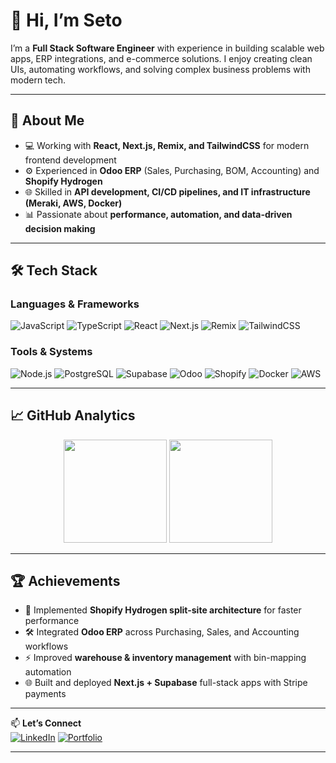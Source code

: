 # 👋 Hi, I’m Seto  

I’m a **Full Stack Software Engineer** with experience in building scalable web apps, ERP integrations, and e-commerce solutions. I enjoy creating clean UIs, automating workflows, and solving complex business problems with modern tech.  

---

## 🚀 About Me
- 💻 Working with **React, Next.js, Remix, and TailwindCSS** for modern frontend development  
- ⚙️ Experienced in **Odoo ERP** (Sales, Purchasing, BOM, Accounting) and **Shopify Hydrogen**  
- 🌐 Skilled in **API development, CI/CD pipelines, and IT infrastructure (Meraki, AWS, Docker)**  
- 📊 Passionate about **performance, automation, and data-driven decision making**  

---

## 🛠️ Tech Stack  

### Languages & Frameworks  
![JavaScript](https://img.shields.io/badge/JavaScript-323330?style=for-the-badge&logo=javascript&logoColor=F7DF1E)
![TypeScript](https://img.shields.io/badge/TypeScript-007ACC?style=for-the-badge&logo=typescript&logoColor=white)
![React](https://img.shields.io/badge/React-20232A?style=for-the-badge&logo=react&logoColor=61DAFB)
![Next.js](https://img.shields.io/badge/Next.js-000000?style=for-the-badge&logo=next.js&logoColor=white)
![Remix](https://img.shields.io/badge/Remix-000000?style=for-the-badge&logo=remix&logoColor=white)
![TailwindCSS](https://img.shields.io/badge/TailwindCSS-38B2AC?style=for-the-badge&logo=tailwind-css&logoColor=white)

### Tools & Systems  
![Node.js](https://img.shields.io/badge/Node.js-43853D?style=for-the-badge&logo=node.js&logoColor=white)
![PostgreSQL](https://img.shields.io/badge/PostgreSQL-316192?style=for-the-badge&logo=postgresql&logoColor=white)
![Supabase](https://img.shields.io/badge/Supabase-3ECF8E?style=for-the-badge&logo=supabase&logoColor=white)
![Odoo](https://img.shields.io/badge/Odoo-714B67?style=for-the-badge&logo=odoo&logoColor=white)
![Shopify](https://img.shields.io/badge/Shopify-7AB55C?style=for-the-badge&logo=shopify&logoColor=white)
![Docker](https://img.shields.io/badge/Docker-2496ED?style=for-the-badge&logo=docker&logoColor=white)
![AWS](https://img.shields.io/badge/AWS-232F3E?style=for-the-badge&logo=amazon-aws&logoColor=white)

---

## 📈 GitHub Analytics  

<p align="center">
  <img src="https://github-readme-stats.vercel.app/api?username=setoseng&show_icons=true&theme=radical" height="165" />
  <img src="https://github-readme-stats.vercel.app/api/top-langs/?username=setoseng&layout=compact&theme=radical" height="165" />
</p>

---

## 🏆 Achievements
- 🚀 Implemented **Shopify Hydrogen split-site architecture** for faster performance  
- 🛠️ Integrated **Odoo ERP** across Purchasing, Sales, and Accounting workflows  
- ⚡ Improved **warehouse & inventory management** with bin-mapping automation  
- 🌐 Built and deployed **Next.js + Supabase** full-stack apps with Stripe payments  

---

📫 **Let’s Connect**  
[![LinkedIn](https://img.shields.io/badge/LinkedIn-blue?style=for-the-badge&logo=linkedin)]([https://www.linkedin.com/in/YOUR-LINKEDIN](https://www.linkedin.com/in/setya-seng/))  
[![Portfolio](https://img.shields.io/badge/Portfolio-000000?style=for-the-badge&logo=react&logoColor=white)](https://www.sseng.dev/)  

---
